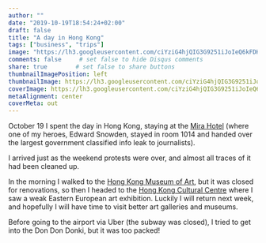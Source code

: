 ```yaml
---
author: ""
date: "2019-10-19T18:54:24+02:00"
draft: false
title: "A day in Hong Kong"
tags: ["business", "trips"]
image: "https://lh3.googleusercontent.com/ciYziG4hjQIG3G9251iJoIeQ6kFDHzuZ4PtafH7UBTFz0iw1PVukszGhq4XF6zSf40k0q2FPhnVszHudWm6Y5wys1KTTzE7t5jF5FgfUry30RLAMU2i0N1mgoCwk_d8Sv20B4yNc-bk=w1920-h1080"
comments: false     # set false to hide Disqus comments
share: true        # set false to share buttons
thumbnailImagePosition: left
thumbnailImage: https://lh3.googleusercontent.com/ciYziG4hjQIG3G9251iJoIeQ6kFDHzuZ4PtafH7UBTFz0iw1PVukszGhq4XF6zSf40k0q2FPhnVszHudWm6Y5wys1KTTzE7t5jF5FgfUry30RLAMU2i0N1mgoCwk_d8Sv20B4yNc-bk=w1920-h1080
coverImage: https://lh3.googleusercontent.com/ciYziG4hjQIG3G9251iJoIeQ6kFDHzuZ4PtafH7UBTFz0iw1PVukszGhq4XF6zSf40k0q2FPhnVszHudWm6Y5wys1KTTzE7t5jF5FgfUry30RLAMU2i0N1mgoCwk_d8Sv20B4yNc-bk=w1920-h1080
metaAlignment: center
coverMeta: out
---
```


October 19 I spent the day in Hong Kong, staying at the [Mira Hotel](https://www.themirahotel.com/) (where one of my heroes, Edward Snowden, stayed in room 1014 and handed over the largest government classified info leak to journalists).

<!--more-->

I arrived just as the weekend protests were over, and almost all traces of it had been cleaned up.

In the morning I walked to the [Hong Kong Museum of Art](https://www.lcsd.gov.hk/CE/Museum/Arts/en_US/web/ma/whatsnew02.html), but it was closed for renovations, so then I headed to the [Hong Kong Cultural Centre](https://www.hkculturalcentre.gov.hk/en/hkcc/index.html) where I saw a weak Eastern European art exhibition. Luckily I will return next week, and hopefully I will have time to visit better art galleries and museums.

Before going to the airport via Uber (the subway was closed), I tried to get into the Don Don Donki, but it was too packed!

<script src="https://cdn.jsdelivr.net/npm/publicalbum@latest/embed-ui.min.js" async></script>
<div class="pa-gallery-player-widget" style="width:100%; height:480px; display:none;"
  data-link="https://photos.app.goo.gl/371E3Tg4yW2MdbHy9"
  data-title="63 new photos by Jorge Cortell">
  <object data="https://lh3.googleusercontent.com/owWFSyeyMdwz-5wLyqv4wkO9WvLmj30nf-RlFrP4OK8LBPJl0G0JCUMvVvsup9JD80hSqKSQuuXxmUmCdGHa7e-a0wL4asVfWyGb5mpav4_XD5ezPSZv5OF7cl74EgGORf9zycZCgxE=w1920-h1080"></object>
  <object data="https://lh3.googleusercontent.com/2P4nBRhXFDvMWzxWum4NIndwpWKYgc5wjxNaKqKrHa7gj-MEdIxMONVXntjv0WiCRcHDW8YK9DSspmikUEVDw1wl2uYvmPxWwXyQWEUJYNgqVbKNmYF5fbhZxiFaKY2HE6_ES08alFw=w1920-h1080"></object>
  <object data="https://lh3.googleusercontent.com/P8LaZ40mSXrDX4N4noUrwznEG7yPBAirCepW-o3TdBPMkOyOtqYO0sE2-gjOxX-AA4bBgK-5En8b27QbLEQy6WvgcztP0UJWPms_qXaPmqAN1uIs6Bbc4uh_Las9B8IyUi44LnLL3Gc=w1920-h1080"></object>
  <object data="https://lh3.googleusercontent.com/CvH7JroW2z6tJveE6iI02ul8lGptHPMtJ-ejASIMZcTHpZ0A4enP1y9O3nZBAcw4M_f6EeFFC0sxSc2SuEkHc1UuvjjC5vYtXbBNyDIgZvzFDEMrPn5jHebuBAAbRgwEu6VSXnP8W7Q=w1920-h1080"></object>
  <object data="https://lh3.googleusercontent.com/m6WjMsP2NUfK7EposlD6AtyEdlU1gD7oFiRbiAapHng_lrkF1J7RyFMxnysYsfMWIvpaBswXYsrT5ZxrVsTthEdog7wzxyapd9dksT3uFDOZbhOb5TvScoRIBen_ytvunGmCdEPA_to=w1920-h1080"></object>
  <object data="https://lh3.googleusercontent.com/qY9iCYkbBaRF8_bDSMMeoikJJd9PXDlbNxX8r4QUhiejxJ34oWC3kknlUbzTP50GNCsCf-H4_XFqKPbiEAyLGDlvouFLOiZr9yfjDOe5ozqbmYJMqyg4nCHqA7RAWoehqw5M-NMnVhA=w1920-h1080"></object>
  <object data="https://lh3.googleusercontent.com/WpI5Zi0plbnSYPDM1RQ2rmFYL5J5BpM5z2snKREECGyzCTxF4AOjnPC-ffTqCN4qrGpcrGum5ICSY1htGD8LkYL1HTgLCwWZ1VsLxASh3nqHiyhsA3GyY_rh1VsbgzwKwlM8vTA_QoM=w1920-h1080"></object>
  <object data="https://lh3.googleusercontent.com/dkyKlPmnTXpL7KRBOoW2wKCy89XdzU75ruIYEFh-bS59FGWeaNvd3sAuYv6T6vryC5wnSOTdS4R4raqpP4Gi04mg5YDgcWG1HNhldUtaXuN8nHHGPv3JOLfEpL5KGh7J3jS_2NppCCo=w1920-h1080"></object>
  <object data="https://lh3.googleusercontent.com/dhUelmjcS4p5geenr0tQZReGAQypWxcQko3AwTasjf4NW7zbsisNQVyCjIFb8nJcELYFN37MoY3jjfUAYHOI1l5zadAr8dEwkaKYYPEuS0ZZdS8r65a7SvJysgo2l7gb4rIt3JiKgsw=w1920-h1080"></object>
  <object data="https://lh3.googleusercontent.com/uoA_EvEfPIzUeX5HzZ2gDPT_BWWEFlOz5S5wX6xHZxEB-HAs4JgMOCEWK-vacT90c4bLannNsdEX07SEbnNJllFZZBzT5EX7V31NYUbmSPHO0RW29QnyCiZaHQOmszSZRqF65kN9yQc=w1920-h1080"></object>
  <object data="https://lh3.googleusercontent.com/KKseLXQDEmc_DryeHnyhwBWq9Z35BDXWCGERX29_VSWqwU8J-58BU1buTu638ZCibX0RTqWFZwVGOhoB0cOLyoE5d1hiTH3kPboAuc4sFkb1Ug5Ki_MNvDFVEx46gvWvqszSGSf1F4c=w1920-h1080"></object>
  <object data="https://lh3.googleusercontent.com/kGa0xIR73RawVBx9VMXBoXCCTJfrgaEJnLxzA0B92TOLY8apFm4HHlL-gt-zRmWeYwS0inBd72YOxCXPDGbAyMPJwaFu7bX21fO4JYap-YZs-PS8acrChEP3-POi0IouM3zUgPmSq_U=w1920-h1080"></object>
  <object data="https://lh3.googleusercontent.com/luj57o_JebK5eOOrturC7ldtCRDNXJJfanzAU8KDzqFvkr_HWSdzqdQmlWL5tXrLflXpUOHlcM3niVG1MnMvhToR8K-ChxnayWrnUE1esTOdU32NBAosFzKFy07V6RToEgeuSDd0Bms=w1920-h1080"></object>
  <object data="https://lh3.googleusercontent.com/8sPQvp4RurY-TUhv0gabfCCiq-qzP9Fv49ROaQK9fpWdbIEKs5Fgk18UiEdB82ar9Cmc2nLnsxxqnITi6HBuW0PPaj9f5HZ3w3fcnMaYkwAy91GcmjLDYja9mbzwQ5V3D7sN5k3FikA=w1920-h1080"></object>
  <object data="https://lh3.googleusercontent.com/mRjtD1yLDYgZdz3qRa1nBqnhtdjeene881ciNtHbVpTBcqREJ2GQTNLpY2-905GN0p1-Yb5F_ZoHuRMU1Ukwl5lU7I-jWkM4Fq2Vco1ySENIOcUuQTTtTADRPOuxFPXTUdovNFLaOJ0=w1920-h1080"></object>
  <object data="https://lh3.googleusercontent.com/hiwG2LM0abPQ5ZEF-nIa0B8pp5hl5or9qoblptBI_IBWqL8FKolOOgHPYUoEGCnaC7LSHRLRRPK75pEYsoWr35JCY9v12IA6l7PZqBLeRhcfyTKfwh-wjfGmBw2SeoWIyqUFeciPJoo=w1920-h1080"></object>
  <object data="https://lh3.googleusercontent.com/AoC7n0EbMli8Hbqs88wPGXeEm7h0mXA4iPyyfbwSc2D6dRYA3uGhXQoX9PfX0DVpheaARkMPmkXJMkov6KBNZFxsDNtpVd3GEb8LNQQg3bZR7DlgLyAAbcA_mwV9ikfv_YPlhdiZrME=w1920-h1080"></object>
  <object data="https://lh3.googleusercontent.com/OFzkDETAsqIoHIy2MeGW7bmItIaQCqu2G5a5tIcJiK_6TEuRDXlrcB6tIBImZdyBjIbznOzE2vctaVeJSp7CTgNt477cYJjv-ILjjzIWW36MerLk9EsUJL-lkbHpxfjrtZBBDsxSLxs=w1920-h1080"></object>
  <object data="https://lh3.googleusercontent.com/9RqXXj-_TpG-cNPY5vQXmiyWaVpZNaBf66gwGJYVI9riLDagIkARBtogRZRGA-kfL3HfNPrZPMeIracfOcz3oMMPn_ohRgPMuf84L-aMOsxB2uRmgzUZCJGYvLnOCQrNoElEHtOQ76Y=w1920-h1080"></object>
  <object data="https://lh3.googleusercontent.com/n1_PSNO6oYUhsgRA_DcMJgHxOASTCM0g5bJCOYBH_B6Pvi4QNmuwaZAPBtRNrRygyGjTtFeYmvFmSoa9fob1TTjDc42rYLjtZRnQ4rZCG0thb0_MSUS1dM31peKuZ4PhcN3cfY-iwIg=w1920-h1080"></object>
  <object data="https://lh3.googleusercontent.com/M9Acz5fzjrfo1-QA3Y-PsJRVDUyvSdoOv999Xn5RthKdBkMqeUojLVD1qiyNrbx6gZnsWBTyirqNvIyyZuSpWF5ag5JgELajmnbcnBJdlamV9_BmOShhrL0aBnHY3RlhWw3zOQMzzOM=w1920-h1080"></object>
  <object data="https://lh3.googleusercontent.com/ehAebzvSoiCI1PS6i1VQn0X6tWxj8OyRxbajG6L3iJcCwc1W49rNQdxi67Xraqw2fHJNWAYYtdEwwX1qjn0bAI7vkV381sXZ6qNKr1vbNk755i1o-s1hLvvP1I2O7AkJQ39aANTrL5c=w1920-h1080"></object>
  <object data="https://lh3.googleusercontent.com/CSrTjXKA3o3IqXo4JGlsqVbJnB4P3aZvZC_IppGFk-swFPue28NRZQCD9POwB6PSxSQt4UBUrjujvKI2vyjWceD-_GjbgoHauhwLcANmqqiiHF2dCpI-E9DkmGNdEoUW2rqAQo4aVMU=w1920-h1080"></object>
  <object data="https://lh3.googleusercontent.com/4_yslwxT01zkFGGdXmLr-k70qUgrajfw0AyIUQl297P-1mc__u4r9MglcxdR7JOVs1T3mZpwpIQtA7AC7NggQ_lFdsO9UH8WIllMX_vUFL1hlNYSx8jM23oaNkFDB03O3UR5bwyBErU=w1920-h1080"></object>
  <object data="https://lh3.googleusercontent.com/zuAim9MIreddX-k98K8-OLg6V0aYBOaDxMS5aye4YtATXhEWH8WCen3c7hx2G6ljGwehzfJqZLOmcbvxGeGwPoNWkFPmbC_V-9PT-u6tBCkUHsSiFTqxlsCBRcws83jdkvScSuTLE3o=w1920-h1080"></object>
  <object data="https://lh3.googleusercontent.com/2C3JHFMMXk92MJ9B1oHZK-OFJJjBoADc071OkIq6e1Flk2juzdRLNoCyyVwOGZSZmKU1jXuYXbkHOtybD8EWhY5hr611Cdzg1U04oH8tEsWUityGCR4tUXakwq3MzyYsgczj-W5nbyo=w1920-h1080"></object>
  <object data="https://lh3.googleusercontent.com/Xd6PKQ4NFPZNfyObnontn_2XBRpa9RY6ZZBGjItPkGuSx22c_KzxjX1ItmMNpZzwwW2e-l9sQo6QlAMmI3RxzSBGFKDEObFa9TMSkbS5QJqJyA9xPwkSeiVigQL14PH89caTeBYXBQ0=w1920-h1080"></object>
  <object data="https://lh3.googleusercontent.com/sxa6c0RfnShtke_zRwHOb5T63vXOvJuyDHXecmI26BJFGHBGUzx87UoZ-_nbSLFJVGvI6Q4cBfzdmpraVpcwfim7h2HzfBhKm5dvbDH35mSN2q8oksscoSima_f4ONGKcO0TQnBKHps=w1920-h1080"></object>
  <object data="https://lh3.googleusercontent.com/FsdqUM49u-gjnc5ua2t2iCU2wpeWodM7HxGK6KQnaXCwcLBUrkYlYacQQ3-DcT63ES3fGRypRBWsromssOFXcJ0nkTed2HHq_VoSfiU4rPbkStkRjS0yDlzGdeB-HUdYGBwuaki3kYg=w1920-h1080"></object>
  <object data="https://lh3.googleusercontent.com/ZVRcczpAztnkwg3llBcY1mwIBuMP2HdDgPnr0Gn9IimeGE_xcIPIFAP7OvMfgxwXDo56VSUcNpFhk1cFJhYZGxpYXWK2ek2ZUvoZvjcXBN8Lhg8qXU_1bp-aKd7lsmYqOABH2dC7wz0=w1920-h1080"></object>
  <object data="https://lh3.googleusercontent.com/TimJFROVbQUtVqtAWrh8KUl2RQiA6-jt0yG8Q42cf4dsK1iCShtjWiq_bTL1pfkUXNW4uXmN-Q7-mlWjMyWIiQwWJGcyqQCwWnhgSLFlxCRmfuRi0kR22lL_RvnMjyhicFB3kEKavm4=w1920-h1080"></object>
  <object data="https://lh3.googleusercontent.com/vKubMrPVehVsXOkZcxy3bNQgTQe33OvVsubR5BN2ws9nTxLBtjB2RuyHsizG2R7pjifmVw151wx14tc2f-6d41My9ytWmNFHTViD6aNaQ8LuDYHoa1on3VmqpDcCDKM5kjiZvd6QxBw=w1920-h1080"></object>
  <object data="https://lh3.googleusercontent.com/0wet0DGaeVuFIlKzmc8xJa-5hhpuUqSb6ZKe-MPc2At6ju5T9Q7qZs_5qD8fOCtR8SsgsnXXEgrr0qarFDdA45yw0fYMu5V9dsIA4uPGMnuzf8uHqF1UZeiht-oJ37iAqrE70ifTr2k=w1920-h1080"></object>
  <object data="https://lh3.googleusercontent.com/YwyKJk9bxE1EDQQgoR132oyXUkqeStR_UTNeD45BU7CaMfC2Jl_ULTQYQq5KTIHyMOgQKvFKmG4NowNhpzS84MbdXALNMcyEHj-bBf4nt5xh15t0aHcPlVryrD5XgO4XgzsDUggKoKY=w1920-h1080"></object>
  <object data="https://lh3.googleusercontent.com/O470_6vvAa2xtXew9baXpP-kE_12Yfx6RsoxhSS6hauypjdJxBeXzfQXprI-291-h8d7u4lKynmtWyu4qkXXNMJv3WNZ1yjSm49Sh1tXbUwG9F5AIOpUCT-KP8BFAhpixA41Yo3L9q0=w1920-h1080"></object>
  <object data="https://lh3.googleusercontent.com/c_UTwg_JE60yMFvW6NhF37gRvMHA1VoY2e-mT_adIL5wQ1rZEczgr6lSHx4yjrhCZuyTr-x_diJ6owOAk4tLbXKac1PdzyCyYZhcjpz-cK8VX_8Y6THTGvynN8SbHEU0Um1Pa6AYMAM=w1920-h1080"></object>
  <object data="https://lh3.googleusercontent.com/qB6LmZpCjZj-Xb9uEQG8eBUNrm_jw0TKul2ZmFGL2wz3GNiRDxfXwujPJoBDbOhIlTgxIfUObKJE09qh4uyqt9DF8yjSfgX7k3dtsjnyXKt_tI-bBAmC5DC3wY4ay9UmKcGu9oKobeY=w1920-h1080"></object>
  <object data="https://lh3.googleusercontent.com/yQ1HVXQPMfYkL0EpLQp_U1zU9X_EbZpTshjNwak39aG5d4U6Xct5mKAjd5Rn6D9hQ_Y9DZv3CCBGJ5EuAcTHDQoj77by8acNwf4BMpE1pb1pCA9UMCShXG7JJlHemDE58TqnlQFOe-Y=w1920-h1080"></object>
  <object data="https://lh3.googleusercontent.com/Bh4q-7gKl_nTH3yzQHOb_6y46ZEhOYWiJCMCN1izARVYi_uwKjdrvL9Pbqgvzr2OAWmCCH74P0UdUy5cYkQMpj3JAfq9WcoTCxnUZ_2N9qQgBoHwNFedSbl2ttaWk5kmURne7o4cj08=w1920-h1080"></object>
  <object data="https://lh3.googleusercontent.com/Xxf7s9vnzNH9p2Q2BrTsrQUJ-l8GmdcAPa7oA9LmnlsdZbrBrNgca8gCOJB_963IbRIMnzTETiV6AMR_vHNE5V4UT6yH6u5ybZ23WK5SApq_f69xhQfGzj3laV_1vJealFhogkU4VAM=w1920-h1080"></object>
  <object data="https://lh3.googleusercontent.com/cR6V43gRAokPKrIKO3SdRUth8evd9Bw6MXfoXS2r5kOxGv_83rkNYC3hlaKwnu0zwNdPhHATwAB7s4xTeed1h43f943i4u1KbYjpsndKM2RMuUD8-1qiFd16bpeK5uMMgC0NS8vxX4c=w1920-h1080"></object>
  <object data="https://lh3.googleusercontent.com/2eg45B1q441IgEvT7G7vYsI6n7rvuYC495-Fqk2LhgTuVDx9bmjk6Tcw0LXBS59qGg4t7Z1tgYiduPi6VjE0_VU72KEwdX-KwXFPNFIJWiUruFq6mMRAPA1d6-ryKdK5hjI9owDLDuI=w1920-h1080"></object>
  <object data="https://lh3.googleusercontent.com/7sPwQmBWSMQw76dQknpVQcOQJsKLwQom8I4jX3BXo6OwpognExJH9C1tlDLA0JrKEYrAHlD30cZ-icHwm0mNCYoQ0z9Zqipt11PaTqp0zipseD3iwyoskqPg93YymZ0cgRMZ76_gFC0=w1920-h1080"></object>
  <object data="https://lh3.googleusercontent.com/WdPBPiWkHboDRnfiG3wZ3MnRcEOozG4K1D6fYpKRfRSs9Zxba5_TRcJykAs3GEXyMypV1S99XAsqdU9y539jS5HDqHvyl4kmHJL4Y7e37JsKt_RDPRDXKuBeTX2uYRTSVvJvhcJ4G4o=w1920-h1080"></object>
  <object data="https://lh3.googleusercontent.com/cICpBVB3m474V8vIVYy6-4Qe31y4BYfjZaE4qTD23MM_tW1MyZQ_dk0Od30NZLz2-EngWNq4qo6c4H3oGavpkVHIeCWXODjnaa1ErK89Lg0OIeZeA1I8RX5NzNZtmHsl6JIT-YiyAjo=w1920-h1080"></object>
  <object data="https://lh3.googleusercontent.com/43OYoYgPx1EPd7Vi4KhRLXb3f0-LaTAs3y_jUISfijkynxMG8rxxxSsiE0Nj4vAhyq6EeGaRthBcUQps82XroIHeXYblmZC9qJXIMWk_9uKvYBJEX6n1lcvkfhtEJJsz7SP1N9hKhJw=w1920-h1080"></object>
  <object data="https://lh3.googleusercontent.com/QN0D0B4OXxMHP7giu-LAJzGtEWvMvRTwa3GDBQIZi-X5EC1mWzGuvwCk-2bGr__9JToVm6iSOmkEmAIky-OA8wlkI7CZmHP8ArtmjspX-5zrafoSpABI9SEpVh0UBuDd_uAW-Vy4GzM=w1920-h1080"></object>
  <object data="https://lh3.googleusercontent.com/gdAXJt24VZECFfsbmVcVHSYmRJB1lz55x5AUchEeEB52cpQ8Weq30pt1MIZ-nY2HkCwuMFDOXbRQR6jBwoe-7yiqxg8xdWhuOzX8f7YMAfu79Q_sXNMlqdUs4mDJGAkKlAHIkLb50Rs=w1920-h1080"></object>
  <object data="https://lh3.googleusercontent.com/yV37coRSTAu32Awz0N2AHQnMpylkLZoPV5gXh5pCoB2BKZDlE8MG7XYumXWtouCGrkV0G9mVPKFoausIq8aRAN_bZ2fbvxQ0HxIXTlB71RE-glyKrGI2H380fpBQ8VgvtfAXPepI26Q=w1920-h1080"></object>
  <object data="https://lh3.googleusercontent.com/dFdJ6xYPMWfN5M-0oplsRAU9-Ca1JCieeLLZzWQqC4oao6_E8D9EGxtK5w-z3SejPgvC4sl5E-LWTQOe_fRVmD0PUItS7zthZXngxphUb-EsOZYoBRwXnDSWZkDPBhZfYRQlmUEh52E=w1920-h1080"></object>
  <object data="https://lh3.googleusercontent.com/CIw55COZ_WTk6oFswWFn-kAfCHJZAqajSn-9lgBntAYFduRRsOeDVWz-n0NZ7hlkuPHpmow9b709LfRdl5nraW7_FhB5uWl2u31UR7yLoOTBiJFDcGLDw2yxhOBukYB_AbCjBZXjsyU=w1920-h1080"></object>
  <object data="https://lh3.googleusercontent.com/rL5KGXyOsmtSdjbjw_CjGlLUiA4SRNDVLysa9sdFd_E7wqVLpfp5c9UGE5xWt9V_CGXGzAbHDZZ4B9RgDOTxvpyWwCzb8dK2vcuy4u8JsN3t6_hkF05KuaxwT5-Ya9mk3FMwIAK_Z7Y=w1920-h1080"></object>
  <object data="https://lh3.googleusercontent.com/B3hXRaul7vBLfIY-iS5qnkyaoFv8JmCp5Ntn_-QN4YKvdMXvqIRoN3cP40utodVri2P-LNqvZtLTphAJVFPNTZbqMF8B8I71Qt_vqaQ6BI9gxxFbxN14y3SYoWtqX9XEFBeQSXdgLn0=w1920-h1080"></object>
  <object data="https://lh3.googleusercontent.com/KfzX3Y2xJcf7QJOg6MB9SXn9GXQpAC_vZy3tIP9uvPcbWQ0FOfS19gYIpblNBG90Q2-Mdgi9z0IsDmvo1a8Z76l4DUrWBolA1m7NMLY7UNLQJR2NO9XB1u92IY9nZl51nTS7LttXn1E=w1920-h1080"></object>
  <object data="https://lh3.googleusercontent.com/nFbXHqrD-w2tx6UqDc5Cf37bNBdy7Zip33fCeCAkvDnSAT-48h9So6tTKPoD_fb8PnLgkZ89-KG-5W3iKrwlbFvOc7WBe6ZOGlL29pSHwRL5m3nF41TyTUQVcp1KMoLvEpPdaDWA2FA=w1920-h1080"></object>
  <object data="https://lh3.googleusercontent.com/ZQ8h8BR4O6fg0To6J_mwAqQmeDYpTUIwFsK1Jm4XzEijIQ-xBYnfloOCwXKt-8pUOP-zJav7e_B7AaBaAuEKUxbyd0VoG_YEBalKNbxCaRq8JM_6DPKxZbbq-ca7mgToQ9Yzj62-TfE=w1920-h1080"></object>
  <object data="https://lh3.googleusercontent.com/BTlOqB1_qfsRDfHSbb1uYdvBR9u9vfyd1WFd7GkbDiuCzwcBrXDZmf65WYqoGDiMsNV9RgMSObgGhKzKqhvraKj-zCVjAOlHvrOiFbz_FLmtpCvkTYXROOEYVXeEN__DhdKZUCAbX8A=w1920-h1080"></object>
  <object data="https://lh3.googleusercontent.com/VJKeui0Aq2ppgwhNk3cI-4Va7ScJ26Su3yM46KK4aBmI1fclWlXgailZcxGK2R8l_jiAoD27V12B--KjSABKQwGo-1oBpFiVkVriR05vhEScLislF9j7Nd1DgzrzdTesjItaPdcDrCA=w1920-h1080"></object>
  <object data="https://lh3.googleusercontent.com/qwclJFzna2zFG59weUMCRrDdbk5JwqfNlmBBEvoyVhKm0Ol6iSaDL7Ag_m0yiuaGx6aFyUL4VEvC10pM1kqX4QLCVcJFBzusLJqJQGkIKzRU5r7fPQv0-Y4MXRAhLGKQiTQoOftqv10=w1920-h1080"></object>
  <object data="https://lh3.googleusercontent.com/l3P12h5dO_4qgkKgur03RJwZmyNijXbVDMSRsuEZNFdHvjA1goczsW15-Iugb31slyiEloqynLUYVJi1rUm-bOjFUnQkITNkTWMzGP3J-EkZ6Mlsc0xwhp2Dkr2HZliKUvG4sDL7-5E=w1920-h1080"></object>
  <object data="https://lh3.googleusercontent.com/5oJ3QNO4CK0vH90vwvU_5OCEdvyLpqd-AFC0fVGPil8xvBqxQfw662Y3Bc_PNVF4RYkU1tHvHB104PJU2g1GwhhCjF_w8fUTyldag8_w_iEbw6A8gNaOt2k_wtp1FOZ3lynAr1ODi3U=w1920-h1080"></object>
  <object data="https://lh3.googleusercontent.com/w8gXLhjGp4-aWu0eqMFJObxYsxKLrDFueQVuxm5_f3ncMOJf5fzayTC5NqgI5IHfLWYMLLCvojZNNIoR8cGMKySPef2pW-e9AKB5uZR4ivcODLYqvz-43TKm_iD1K_ZJ86l7DxkU0yA=w1920-h1080"></object>
  <object data="https://lh3.googleusercontent.com/Hw8BdYhT7kz22I7rkJlL9VcfBMozNcHc1aRWgrfxoP3MHoPv8rr3hq-AE0MCB9Ii6TZE083-skvitz27wBbplF6OkhELK_Tuz07wqvGaGEZdNrWLN_7LSQO2qU6oJS8qj7tl5l7Wwb8=w1920-h1080"></object>
</div>
